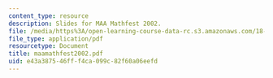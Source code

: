 ```yaml
---
content_type: resource
description: Slides for MAA Mathfest 2002.
file: /media/https%3A/open-learning-course-data-rc.s3.amazonaws.com/18-996-random-matrix-theory-and-its-applications-spring-2004/e43a387546fff4ca099c82f60a06eefd_maamathfest2002.pdf
file_type: application/pdf
resourcetype: Document
title: maamathfest2002.pdf
uid: e43a3875-46ff-f4ca-099c-82f60a06eefd
---
```


